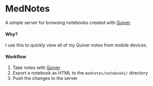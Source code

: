 # MedNotes
A simple server for browsing notebooks created with [Quiver](http://happenapps.com/#quiver).

#### Why?
I use this to quickly view all of my Quiver notes from mobile devices.

#### Workflow
1. Take notes with [Quiver](http://happenapps.com/#quiver)
2. Export a notebook as HTML to the `mednotes/notebooks/` directory
3. Push the changes to the server